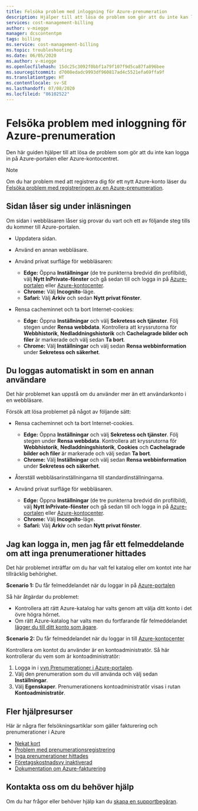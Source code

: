 ```yaml
---
title: Felsöka problem med inloggning för Azure-prenumeration
description: Hjälper till att lösa de problem som gör att du inte kan logga in på Azure-portalen eller Azure-kontocentret.
services: cost-management-billing
author: v-miegge
manager: dcscontentpm
tags: billing
ms.service: cost-management-billing
ms.topic: troubleshooting
ms.date: 06/05/2020
ms.author: v-miegge
ms.openlocfilehash: 15dc25c3092f0bbf1a79f107f9d5ca87fa896bee
ms.sourcegitcommit: d7008edadc9993df960817ad4c5521efa69ffa9f
ms.translationtype: HT
ms.contentlocale: sv-SE
ms.lasthandoff: 07/08/2020
ms.locfileid: "86102522"
---
```

# <a name="troubleshoot-azure-subscription-sign-in-issues"></a>Felsöka problem med inloggning för Azure-prenumeration

Den här guiden hjälper till att lösa de problem som gör att du inte kan logga in på Azure-portalen eller Azure-kontocentret.

> [!NOTE]
> Om du har problem med att registrera dig för ett nytt Azure-konto läser du [Felsöka problem med registreringen av en Azure-prenumeration](https://docs.microsoft.com/azure/cost-management-billing/manage/troubleshoot-azure-sign-up).

## <a name="page-hangs-in-the-loading-status"></a>Sidan låser sig under inläsningen

Om sidan i webbläsaren låser sig provar du vart och ett av följande steg tills du kommer till Azure-portalen.

- Uppdatera sidan.
- Använd en annan webbläsare.
- Använd privat surfläge för webbläsaren:

   - **Edge:** Öppna **Inställningar** (de tre punkterna bredvid din profilbild), välj **Nytt InPrivate-fönster** och gå sedan till och logga in på [Azure-portalen](https://portal.azure.com/) eller [Azure-kontocenter](https://account.azure.com/Subscriptions). 
   - **Chrome:** Välj **Incognito**-läge.
   - **Safari:** Välj **Arkiv** och sedan **Nytt privat fönster**.

- Rensa cacheminnet och ta bort Internet-cookies:

   - **Edge:** Öppna **Inställningar** och välj **Sekretess och tjänster**. Följ stegen under **Rensa webbdata**. Kontrollera att kryssrutorna för **Webbhistorik**, **Nedladdningshistorik** och **Cachelagrade bilder och filer** är markerade och välj sedan **Ta bort**.
   - **Chrome:** Välj **Inställningar** och välj sedan **Rensa webbinformation** under **Sekretess och säkerhet**.

## <a name="you-are-automatically-signed-in-as-a-different-user"></a>Du loggas automatiskt in som en annan användare

Det här problemet kan uppstå om du använder mer än ett användarkonto i en webbläsare.

Försök att lösa problemet på något av följande sätt:

- Rensa cacheminnet och ta bort Internet-cookies.

   - **Edge:** Öppna **Inställningar** och välj **Sekretess och tjänster**. Följ stegen under **Rensa webbdata**. Kontrollera att kryssrutorna för **Webbhistorik**, **Nedladdningshistorik**, **Cookies** och **Cachelagrade bilder och filer** är markerade och välj sedan **Ta bort**.
   - **Chrome:** Välj **Inställningar** och välj sedan **Rensa webbinformation** under **Sekretess och säkerhet**.
- Återställ webbläsarinställningarna till standardinställningarna.
- Använd privat surfläge för webbläsaren. 
   - **Edge:** Öppna **Inställningar** (de tre punkterna bredvid din profilbild), välj **Nytt InPrivate-fönster** och gå sedan till och logga in på [Azure-portalen](https://portal.azure.com/) eller [Azure-kontocenter](https://account.azure.com/Subscriptions). 
   - **Chrome:** Välj **Incognito**-läge.
   - **Safari:** Välj **Arkiv** och sedan **Nytt privat fönster**.

## <a name="i-can-sign-in-but-i-see-the-error-no-subscriptions-found"></a>Jag kan logga in, men jag får ett felmeddelande om att inga prenumerationer hittades

Det här problemet inträffar om du har valt fel katalog eller om kontot inte har tillräcklig behörighet.

**Scenario 1:** Du får felmeddelandet när du loggar in på [Azure-portalen](https://portal.azure.com/)

Så här åtgärdar du problemet:

- Kontrollera att rätt Azure-katalog har valts genom att välja ditt konto i det övre högra hörnet.
- Om rätt Azure-katalog har valts men du fortfarande får felmeddelandet [lägger du till ditt konto som ägare](https://docs.microsoft.com/azure/cost-management-billing/manage/add-change-subscription-administrator).

**Scenario 2:** Du får felmeddelandet när du loggar in till [Azure-kontocenter](https://account.windowsazure.com/Subscriptions)

Kontrollera om kontot du använder är en kontoadministratör. Så här kontrollerar du vem som är kontoadministratör:

1.  Logga in i [vyn Prenumerationer i Azure-portalen](https://portal.azure.com/#blade/Microsoft_Azure_Billing/SubscriptionsBlade).
1.  Välj den prenumeration som du vill använda och välj sedan **Inställningar**.
1.  Välj **Egenskaper**. Prenumerationens kontoadministratör visas i rutan **Kontoadministratör**.

## <a name="additional-help-resources"></a>Fler hjälpresurser

Här är några fler felsökningsartiklar som gäller fakturering och prenumerationer i Azure

- [Nekat kort](https://docs.microsoft.com/azure/cost-management-billing/manage/troubleshoot-declined-card)
- [Problem med prenumerationsregistrering](https://docs.microsoft.com/azure/cost-management-billing/manage/troubleshoot-azure-sign-up)
- [Inga prenumerationer hittades](https://docs.microsoft.com/azure/cost-management-billing/manage/no-subscriptions-found)
- [Företagskostnadsvy inaktiverad](https://docs.microsoft.com/azure/cost-management-billing/manage/enterprise-mgmt-grp-troubleshoot-cost-view)
- [Dokumentation om Azure-fakturering](https://docs.microsoft.com/azure/cost-management-billing/)

## <a name="contact-us-for-help"></a>Kontakta oss om du behöver hjälp

Om du har frågor eller behöver hjälp kan du [skapa en supportbegäran](https://ms.portal.azure.com/#blade/Microsoft_Azure_Support/HelpAndSupportBlade/newsupportrequest).
